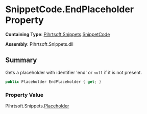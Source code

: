 # SnippetCode\.EndPlaceholder Property

**Containing Type**: [Pihrtsoft.Snippets](../../README.md)\.[SnippetCode](../README.md)

**Assembly**: Pihrtsoft\.Snippets\.dll

## Summary

Gets a placeholder with identifier 'end' or `null` if it is not present\.

```csharp
public Placeholder EndPlaceholder { get; }
```

### Property Value

Pihrtsoft\.Snippets\.[Placeholder](../../Placeholder/README.md)


